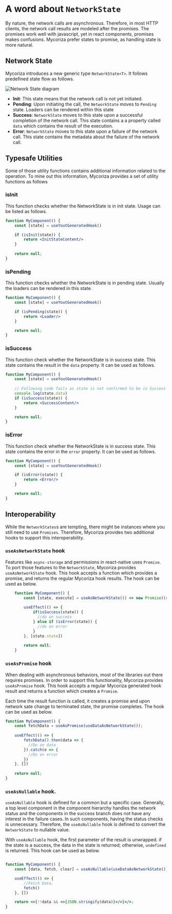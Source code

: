 # A word about `NetworkState`

By nature, the network calls are asynchronous. Therefore, in most HTTP clients, the network call
results are modeled after the promises. The promises work well with javascript, yet in react 
components, promises makes confusions. Mycoriza prefer states to promise, as handling state is more natural.

## Network State
Mycoriza introduces a new generic type `NetworkState<T>`. It follows predefined state flow as follows.

![Network State diagram](https://kroki.io/ditaa/svg/eNq9kj0OAiEQhfs5xVxgwwU2dhZ2RltigxOzDSbAGos5vDHIMvxtKR2Pj5nh8QAAu0tNv6WhI07TgRFPdgmIPGdVwiyq6QQoIfIARrw1yg783fHxTWYNtAdfyFPgYeXtuLz6quDIDYbJpg0nV8LAM9n7Yh_ZQF3BjOldwsAkcQNXnpRz_xW-rsaQ9_FrnHu6Bm6tqio3AeSt6izCpItExl6pRzd12I0lwAcHqpJr)

* **Init**: This state means that the network call is not yet initiated. 
* **Pending**: Upon initiating the call, the `NetworkState` moves to `Pending` state. Loaders can be rendered within this state
* **Success**: `NetworkState` moves to this state upon a successful completion of the network call. This state contains a
a property called `data` which contains the result of the execution.
* **Error**: `NetworkState` moves to this state upon a failure of the network call. This state contains the metadata about 
the failure of the network call.

## Typesafe Utilities

Some of those utility functions contains additional information related to the operation. To mine out this information,
Mycoriza provides a set of utility functions as follows

### isInit 

This function checks whether the NetworkState is in init state. Usage can be listed as follows.

```jsx
function MyComponent() {
    const [state] = useYoutGeneratedHook()

    if (isInit(state)) {
        return <InitStateContent/>
    }
    
    return null;
}
``` 

### isPending

This function checks whether the NetworkState is in pending state. Usually the loaders can be rendered in this state.

```jsx
function MyComponent() {
    const [state] = useYoutGeneratedHook()

    if (isPending(state)) {
        return <Loader/>
    }

    return null;
}
```

### isSuccess

This function check whether the NetworkState is in success state. This state contains the result in the 
`data` property. 
It can be used as follows.

```jsx
function MyComponent() {
    const [state] = useYoutGeneratedHook()
    
    // Following code fails as state is not confirmed to be in Success state.
    console.log(state.data)
    if (isSuccess(state)) {
        return <SuccessContent/>
    }

    return null;
}
```

### isError

This function check whether the NetworkState is in success state. This state contains the error in the `error` property.
It can be used as follows.

```jsx
function MyComponent() {
    const [state] = useYoutGeneratedHook()

    if (isError(state)) {
        return <Error/>
    }

    return null;
}
```

## Interoperability

While the `NetworkStates`s are tempting, there might be instances where you still need to use `Promises`.
Therefore, Mycoriza provides two additional hooks to support this interoperability.

### `useAsNetworkState` hook

Features like `async-storage` and permissions in react-native uses `Promise`. To port those features to the 
`NetworkState`, Mycoriza provides `useAsNetworkState` hook. This hook accepts a function which provides a promise,
and returns the regular Mycoriza hook results. The hook can be used as below.

```jsx
    function MyComponent() {
        const [state, execute] = useAsNetworkState(() => new Promise((resolve, reject) => { ... })
      
        useEffect(() => {
            if(isSuccess(state)) {
              //do on success
            } else if (isError(state)) {
              //do on error
            }
        }, [state.state])
    
        return null;
    }
```

### `useAsPromise` hook

When dealing with asynchronous behaviors, most of the libraries out there requires promises. In order to support
this functionality, Mycoriza provides `useAsPromise` hook. This hook accepts a regular Mycoriza generated hook 
result and returns a function which creates a `Promise`.

Each time the result function is called, it creates a promise and upon network sate change to terminated state, 
the promise completes. The hook can be used as below.

```jsx
function MyComponent() {
    const fetchData = useAsPromise(useDataAsNetworkState());
  
    useEffect(() => {
        fetchData().then(data => {
          //Do on data
        }).catch(e => {
          //Do on error
        })
    }, [])
    
    return null;
}
```

### `useAsNullable` hook.

`useAsNullable` hook is defined for a common but a specific case. Generally, a top level component
in the component hierarchy handles the network status and the components in the success branch does 
not have any interest in the failure cases. In such components, having the status checks is unnecessary.
Therefore, the `useAsNullable` hook is defined to convert the `NetworkState` to nullable value. 

With `useAsNullable` hook, the first parameter of the result is unwrapped. if the state is a success,
the data in the state is returned; otherwise, `undefined` is returned. This hook can be used as below.

```jsx

function MyComponent() {
    const [data, fetch, clear] = useAsNullable(useDataAsNetworkState());

    useEffect(() => {
        //Fetch Data.
        fetch()
    }, [])

    return <>{!!data && <>{JSON.stringify(data)}</>}</>;
}
```


